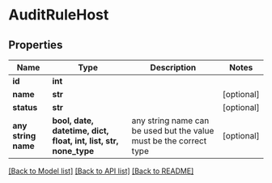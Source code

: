 # AuditRuleHost


## Properties
Name | Type | Description | Notes
------------ | ------------- | ------------- | -------------
**id** | **int** |  |
**name** | **str** |  | [optional]
**status** | **str** |  | [optional]
**any string name** | **bool, date, datetime, dict, float, int, list, str, none_type** | any string name can be used but the value must be the correct type | [optional]

[[Back to Model list]](../README.md#documentation-for-models) [[Back to API list]](../README.md#documentation-for-api-endpoints) [[Back to README]](../README.md)
